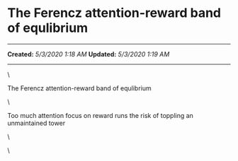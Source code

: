 The Ferencz attention-reward band of equlibrium
===============================================

  -------------- --------------------
  **Created:**   *5/3/2020 1:18 AM*
  **Updated:**   *5/3/2020 1:19 AM*
  -------------- --------------------

\

The Ferencz attention-reward band of equlibrium

\

Too much attention focus on reward runs the risk of toppling an
unmaintained tower

\

\

 
